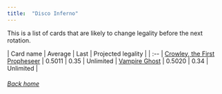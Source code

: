 ```yaml
---
title:  "Disco Inferno"
---
```


This is a list of cards that are likely to change legality before the next rotation.

| Card name | Average | Last | Projected legality |
| :-- |
[Crowley, the First Propheseer](https://db.ygoprodeck.com/card/?search=Crowley,%20the%20First%20Propheseer) | 0.5011 | 0.35 | Unlimited |
[Vampire Ghost](https://db.ygoprodeck.com/card/?search=Vampire%20Ghost) | 0.5020 | 0.34 | Unlimited |

###### [Back home](index)